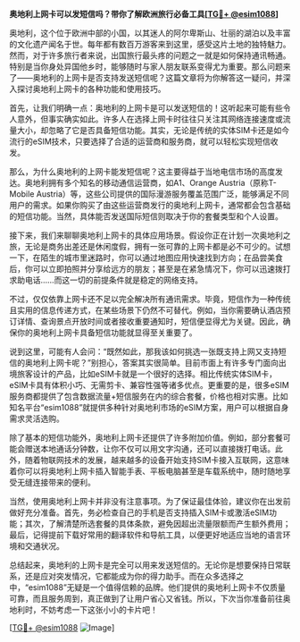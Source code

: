 **奥地利上网卡可以发短信吗？带你了解欧洲旅行必备工具[[TG💪+ @esim1088](https://t.me/s/esim1088)]**

奥地利，这个位于欧洲中部的小国，以其迷人的阿尔卑斯山、壮丽的湖泊以及丰富的文化遗产闻名于世。每年都有数百万游客来到这里，感受这片土地的独特魅力。然而，对于许多旅行者来说，出国旅行最头疼的问题之一就是如何保持通讯畅通。特别是当你身处异国他乡时，能够随时与家人朋友联系变得尤为重要。那么问题来了——奥地利的上网卡是否支持发送短信呢？这篇文章将为你解答这一疑问，并深入探讨奥地利上网卡的各种功能和使用技巧。

首先，让我们明确一点：奥地利的上网卡是可以发送短信的！这听起来可能有些令人意外，但事实确实如此。许多人在选择上网卡时往往只关注其网络连接速度或流量大小，却忽略了它是否具备短信功能。其实，无论是传统的实体SIM卡还是如今流行的eSIM技术，只要选择了合适的运营商和服务商，就可以轻松实现短信收发。

那么，为什么奥地利的上网卡能发短信呢？这主要得益于当地电信市场的高度发达。奥地利拥有多个知名的移动通信运营商，如A1、Orange Austria（原称T-Mobile Austria）等，这些公司提供的国际漫游服务覆盖范围广泛，能够满足不同用户的需求。如果你购买了由这些运营商发行的奥地利上网卡，通常都会包含基础的短信功能。当然，具体能否发送国际短信则取决于你的套餐类型和个人设置。

接下来，我们来聊聊奥地利上网卡的具体应用场景。假设你正在计划一次奥地利之旅，无论是商务出差还是休闲度假，拥有一张可靠的上网卡都是必不可少的。试想一下，在陌生的城市里迷路时，你可以通过地图应用快速找到方向；在品尝美食后，你可以立即拍照并分享给远方的朋友；甚至是在紧急情况下，你可以迅速拨打求助电话……而这一切的前提条件就是稳定的网络支持。

不过，仅仅依靠上网卡还不足以完全解决所有通讯需求。毕竟，短信作为一种传统且实用的信息传递方式，在某些场景下仍然不可替代。例如，当你需要确认酒店预订详情、查询景点开放时间或者接收重要通知时，短信便显得尤为关键。因此，确保你的奥地利上网卡具备短信功能就显得至关重要了。

说到这里，可能有人会问：“既然如此，那我该如何挑选一张既支持上网又支持短信的奥地利上网卡呢？”别担心，答案其实很简单。目前市面上有许多专门面向出境旅客设计的产品，比如eSIM卡就是一个很好的选择。相比传统实体SIM卡，eSIM卡具有体积小巧、无需剪卡、兼容性强等诸多优点。更重要的是，很多eSIM服务商都提供了包含数据流量+短信服务在内的综合套餐，价格也相对实惠。比如知名平台“esim1088”就提供多种针对奥地利市场的eSIM方案，用户可以根据自身需求灵活选购。

除了基本的短信功能外，奥地利上网卡还提供了许多附加价值。例如，部分套餐可能会赠送本地通话分钟数，让你不仅可以用文字沟通，还可以直接拨打电话。此外，随着物联网技术的发展，越来越多的设备开始支持SIM卡接入互联网，这意味着你可以将奥地利上网卡插入智能手表、平板电脑甚至是车载系统中，随时随地享受无缝连接带来的便利。

当然，使用奥地利上网卡并非没有注意事项。为了保证最佳体验，建议你在出发前做好充分准备。首先，务必检查自己的手机是否支持插入SIM卡或激活eSIM功能；其次，了解清楚所选套餐的具体条款，避免因超出流量限额而产生额外费用；最后，记得提前下载好常用的翻译软件和导航工具，以便更好地适应当地的语言环境和交通状况。

总结起来，奥地利的上网卡是完全可以用来发送短信的。无论你是想要保持日常联系，还是应对突发情况，它都能成为你的得力助手。而在众多选择之中，“esim1088”无疑是一个值得信赖的品牌。他们提供的奥地利上网卡不仅质量可靠，而且服务周到，真正做到了让用户省心又省钱。所以，下次当你准备前往奥地利时，不妨考虑一下这张小小的卡片吧！

[[TG💪+ @esim1088](https://t.me/s/esim1088) ![Image](https://i.postimg.cc/4NQfJmqS/Snipaste-2025-05-13-00-14-12.png)]